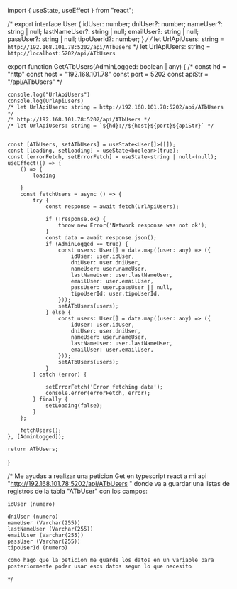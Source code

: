 import { useState, useEffect } from "react";

/* export interface User {
    idUser: number;
    dniUser?: number;
    nameUser?: string | null;
    lastNameUser?: string | null;
    emailUser?: string | null;
    passUser?: string | null;
    tipoUserId?: number;
}
 */
/* let UrlApiUsers: string = `http://192.168.101.78:5202/api/ATbUsers` */
let UrlApiUsers: string = `http://localhost:5202/api/ATbUsers`

export function GetATbUsers(AdminLogged: boolean | any) {
    /* 
    const hd = "http"
    const host = "192.168.101.78"
    const port = 5202 
    const apiStr = "/api/ATbUsers"
    */

    console.log("UrlApiUsers")
    console.log(UrlApiUsers)
    /* let UrlApiUsers: string = http://192.168.101.78:5202/api/ATbUsers */
    /* http://192.168.101.78:5202/api/ATbUsers */
    /* let UrlApiUsers: string = `${hd}://${host}${port}${apiStr}` */


    const [ATbUsers, setATbUsers] = useState<User[]>([]);
    const [loading, setLoading] = useState<boolean>(true);
    const [errorFetch, setErrorFetch] = useState<string | null>(null);
    useEffect(() => {
        () => {
            loading

        }
        const fetchUsers = async () => {
            try {
                const response = await fetch(UrlApiUsers);

                if (!response.ok) {
                    throw new Error('Network response was not ok');
                }
                const data = await response.json();
                if (AdminLogged == true) {
                    const users: User[] = data.map((user: any) => ({
                        idUser: user.idUser,
                        dniUser: user.dniUser,
                        nameUser: user.nameUser,
                        lastNameUser: user.lastNameUser,
                        emailUser: user.emailUser,
                        passUser: user.passUser || null,
                        tipoUserId: user.tipoUserId,
                    }));
                    setATbUsers(users);
                } else {
                    const users: User[] = data.map((user: any) => ({
                        idUser: user.idUser,
                        dniUser: user.dniUser,
                        nameUser: user.nameUser,
                        lastNameUser: user.lastNameUser,
                        emailUser: user.emailUser,
                    }));
                    setATbUsers(users);
                }
            } catch (error) {

                setErrorFetch('Error fetching data');
                console.error(errorFetch, error);
            } finally {
                setLoading(false);
            }
        };

        fetchUsers();
    }, [AdminLogged]);

    return ATbUsers;
}


/* Me ayudas a realizar una peticion Get en typescript react a mi api "http://192.168.101.78:5202/api/ATbUsers " donde 
va a guardar una listas de registros de la tabla "ATbUser" con los campos:


    idUser (numero)

    dniUser (numero)
    nameUser (Varchar(255))
    lastNameUser (Varchar(255))
    emailUser (Varchar(255))
    passUser (Varchar(255))
    tipoUserId (numero)

    como hago que la peticion me guarde los datos en un variable para posteriormente poder usar esos datos segun lo que necesito
*/